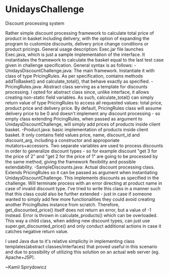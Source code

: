 # UnidaysChallenge
Discount processing system

Rather simple discount processing framework to calculate total price of product in basket including delivery, with the option of expanding the program to customize discounts, delivery price change conditions or product pricings. 
General usage description:
Exec.jar file launches Exec.java, which is just a sample implementation of the interface. It instantiates the framework to calculate the basket equal to the last test case given in challenge specification. 
General syntax is as follows:
-UnidaysDiscountChallenge.java: The main framework. Instantiate it with class of type PricingRules. As per specification, contains methods addToBasket() and calculate_total(), that behave exactly as specified. 
-PricingRules.java: Abstract class serving as a template for discounts processing. I opted for abstract class since, unlike interface, it allows creating non-static field variables. As such, calculate_total() can simply return value of type PricingRules to access all requested values: total price, product price and delivery price. By default, PricingRules class will assume delivery price to be 0 and doesn't implement any discount processing - so empty class extending PricingRules, when passed as argument to UnidaysDiscountChallenge, will simply add prices of products inside client basket.
-Product.java: basic implementation of products inside client basket. It only contains field values price, name, discount_id and discount_arg, including a constructor and approporiate mutators+accessors. Two separate variables are used to process discounts in order to generalize discount types - so for example discount "get 3 for the price of 2" and "get 2 for the price of 1" are going to be processed by the same method, giving the framework flexibility and possible extendability.
-SampleDiscounts.java: Actual discount processing class. Extends PricingRules so it can be passed as argument when instantiating UnidaysDiscountChallenge. This implements discounts as specified in the challenge. Will terminate process with an error directing at product name in case of invalid discount type. I've tried to write this class in a manner such that this class could also be further extended - just in case if someone wanted to simply add few more functionalities they could avoid creating another PricingRules instance from scratch. Therefore, get_discounted_price() itself does not return an error, but a value of -1 instead. Error is thrown in calculate_products() which can be overloaded. This way a child class, when adding new discount types, can just use super.get_discounted_price() and only conduct additional actions in case it catches negative return value.

I used Java due to it's relative simplicity in implementing class templates(abstract classes/interfaces) that proved useful in this scenario and due to possibility of utilizing this solution on an actual web server (eg. Apache+JSP).

~Kamil Spirydowicz
